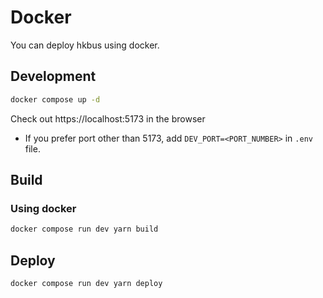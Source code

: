 # Docker

You can deploy hkbus using docker.

## Development

```bash
docker compose up -d
```

Check out https://localhost:5173 in the browser

* If you prefer port other than 5173, add `DEV_PORT=<PORT_NUMBER>` in `.env` file.

## Build

### Using docker

```bash
docker compose run dev yarn build
```

## Deploy

```bash
docker compose run dev yarn deploy
```

